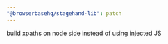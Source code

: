 ```yaml
---
"@browserbasehq/stagehand-lib": patch
---
```


build xpaths on node side instead of using injected JS
